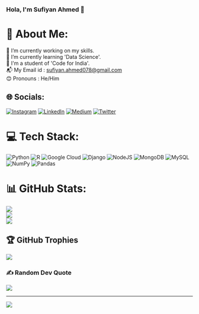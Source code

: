 ### Hola, I'm Sufiyan Ahmed 👋

# 💫 About Me:
🔭 I’m currently working on my skills.<br>🌱 I’m currently learning 'Data Science'.<br>🏢 I'm a student of 'Code for India'.<br>📬 My Email id : sufiyan.ahmed078@gmail.com<br>😊 Pronouns : He/Him 


## 🌐 Socials:
[![Instagram](https://img.shields.io/badge/Instagram-%23E4405F.svg?logo=Instagram&logoColor=white)](https://instagram.com/sufiyan_ahmed078) [![LinkedIn](https://img.shields.io/badge/LinkedIn-%230077B5.svg?logo=linkedin&logoColor=white)](https://linkedin.com/in/Sufiyan.Ahmed.) [![Medium](https://img.shields.io/badge/Medium-12100E?logo=medium&logoColor=white)](https://medium.com/@Sufiyan_Ahmed) [![Twitter](https://img.shields.io/badge/Twitter-%231DA1F2.svg?logo=Twitter&logoColor=white)](https://twitter.com/@SufiyanAhmed078) 

# 💻 Tech Stack:
![Python](https://img.shields.io/badge/python-3670A0?style=for-the-badge&logo=python&logoColor=ffdd54) ![R](https://img.shields.io/badge/r-%23276DC3.svg?style=for-the-badge&logo=r&logoColor=white) ![Google Cloud](https://img.shields.io/badge/Google%20Cloud-%234285F4.svg?style=for-the-badge&logo=google-cloud&logoColor=white) ![Django](https://img.shields.io/badge/django-%23092E20.svg?style=for-the-badge&logo=django&logoColor=white) ![NodeJS](https://img.shields.io/badge/node.js-6DA55F?style=for-the-badge&logo=node.js&logoColor=white) ![MongoDB](https://img.shields.io/badge/MongoDB-%234ea94b.svg?style=for-the-badge&logo=mongodb&logoColor=white) ![MySQL](https://img.shields.io/badge/mysql-%2300f.svg?style=for-the-badge&logo=mysql&logoColor=white) ![NumPy](https://img.shields.io/badge/numpy-%23013243.svg?style=for-the-badge&logo=numpy&logoColor=white) ![Pandas](https://img.shields.io/badge/pandas-%23150458.svg?style=for-the-badge&logo=pandas&logoColor=white)
# 📊 GitHub Stats:
![](https://github-readme-stats.vercel.app/api?username=sufiyan078&theme=radical&hide_border=false&include_all_commits=true&count_private=true)<br/>
![](https://github-readme-streak-stats.herokuapp.com/?user=sufiyan078&theme=radical&hide_border=false)<br/>
![](https://github-readme-stats.vercel.app/api/top-langs/?username=sufiyan078&theme=radical&hide_border=false&include_all_commits=true&count_private=true&layout=compact)

## 🏆 GitHub Trophies
![](https://github-profile-trophy.vercel.app/?username=sufiyan078&theme=radical&no-frame=false&no-bg=false&margin-w=4)

### ✍️ Random Dev Quote
![](https://quotes-github-readme.vercel.app/api?type=horizontal&theme=radical)

---
[![](https://visitcount.itsvg.in/api?id=sufiyan078&icon=0&color=0)](https://visitcount.itsvg.in)
